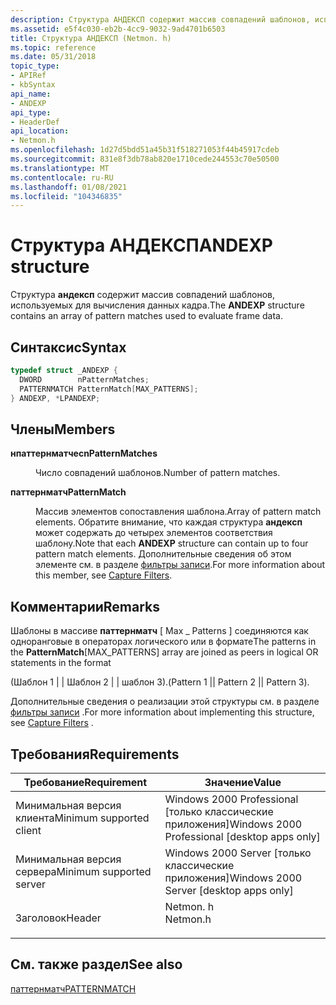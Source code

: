 ```yaml
---
description: Структура АНДЕКСП содержит массив совпадений шаблонов, используемых для вычисления данных кадра.
ms.assetid: e5f4c030-eb2b-4cc9-9032-9ad4701b6503
title: Структура АНДЕКСП (Netmon. h)
ms.topic: reference
ms.date: 05/31/2018
topic_type:
- APIRef
- kbSyntax
api_name:
- ANDEXP
api_type:
- HeaderDef
api_location:
- Netmon.h
ms.openlocfilehash: 1d27d5bdd51a45b31f518271053f44b45917cdeb
ms.sourcegitcommit: 831e8f3db78ab820e1710cede244553c70e50500
ms.translationtype: MT
ms.contentlocale: ru-RU
ms.lasthandoff: 01/08/2021
ms.locfileid: "104346835"
---
```

# <a name="andexp-structure"></a><span data-ttu-id="ed619-103">Структура АНДЕКСП</span><span class="sxs-lookup"><span data-stu-id="ed619-103">ANDEXP structure</span></span>

<span data-ttu-id="ed619-104">Структура **андексп** содержит массив совпадений шаблонов, используемых для вычисления данных кадра.</span><span class="sxs-lookup"><span data-stu-id="ed619-104">The **ANDEXP** structure contains an array of pattern matches used to evaluate frame data.</span></span>

## <a name="syntax"></a><span data-ttu-id="ed619-105">Синтаксис</span><span class="sxs-lookup"><span data-stu-id="ed619-105">Syntax</span></span>


```C++
typedef struct _ANDEXP {
  DWORD        nPatternMatches;
  PATTERNMATCH PatternMatch[MAX_PATTERNS];
} ANDEXP, *LPANDEXP;
```



## <a name="members"></a><span data-ttu-id="ed619-106">Члены</span><span class="sxs-lookup"><span data-stu-id="ed619-106">Members</span></span>

<dl> <dt>

<span data-ttu-id="ed619-107">**нпаттернматчес**</span><span class="sxs-lookup"><span data-stu-id="ed619-107">**nPatternMatches**</span></span>
</dt> <dd>

<span data-ttu-id="ed619-108">Число совпадений шаблонов.</span><span class="sxs-lookup"><span data-stu-id="ed619-108">Number of pattern matches.</span></span>

</dd> <dt>

<span data-ttu-id="ed619-109">**паттернматч**</span><span class="sxs-lookup"><span data-stu-id="ed619-109">**PatternMatch**</span></span>
</dt> <dd>

<span data-ttu-id="ed619-110">Массив элементов сопоставления шаблона.</span><span class="sxs-lookup"><span data-stu-id="ed619-110">Array of pattern match elements.</span></span> <span data-ttu-id="ed619-111">Обратите внимание, что каждая структура **андексп** может содержать до четырех элементов соответствия шаблону.</span><span class="sxs-lookup"><span data-stu-id="ed619-111">Note that each **ANDEXP** structure can contain up to four pattern match elements.</span></span> <span data-ttu-id="ed619-112">Дополнительные сведения об этом элементе см. в разделе [фильтры записи](capture-filters.md).</span><span class="sxs-lookup"><span data-stu-id="ed619-112">For more information about this member, see [Capture Filters](capture-filters.md).</span></span>

</dd> </dl>

## <a name="remarks"></a><span data-ttu-id="ed619-113">Комментарии</span><span class="sxs-lookup"><span data-stu-id="ed619-113">Remarks</span></span>

<span data-ttu-id="ed619-114">Шаблоны в массиве **паттернматч** \[ Max \_ Patterns \] соединяются как одноранговые в операторах логического или в формате</span><span class="sxs-lookup"><span data-stu-id="ed619-114">The patterns in the **PatternMatch**\[MAX\_PATTERNS\] array are joined as peers in logical OR statements in the format</span></span>

<span data-ttu-id="ed619-115">(Шаблон 1 \| \| Шаблон 2 \| \| шаблон 3).</span><span class="sxs-lookup"><span data-stu-id="ed619-115">(Pattern 1 \|\| Pattern 2 \|\| Pattern 3).</span></span>

<span data-ttu-id="ed619-116">Дополнительные сведения о реализации этой структуры см. в разделе [фильтры записи](capture-filters.md) .</span><span class="sxs-lookup"><span data-stu-id="ed619-116">For more information about implementing this structure, see [Capture Filters](capture-filters.md) .</span></span>

## <a name="requirements"></a><span data-ttu-id="ed619-117">Требования</span><span class="sxs-lookup"><span data-stu-id="ed619-117">Requirements</span></span>



| <span data-ttu-id="ed619-118">Требование</span><span class="sxs-lookup"><span data-stu-id="ed619-118">Requirement</span></span> | <span data-ttu-id="ed619-119">Значение</span><span class="sxs-lookup"><span data-stu-id="ed619-119">Value</span></span> |
|-------------------------------------|-------------------------------------------------------------------------------------|
| <span data-ttu-id="ed619-120">Минимальная версия клиента</span><span class="sxs-lookup"><span data-stu-id="ed619-120">Minimum supported client</span></span><br/> | <span data-ttu-id="ed619-121">Windows 2000 Professional \[только классические приложения\]</span><span class="sxs-lookup"><span data-stu-id="ed619-121">Windows 2000 Professional \[desktop apps only\]</span></span><br/>                          |
| <span data-ttu-id="ed619-122">Минимальная версия сервера</span><span class="sxs-lookup"><span data-stu-id="ed619-122">Minimum supported server</span></span><br/> | <span data-ttu-id="ed619-123">Windows 2000 Server \[только классические приложения\]</span><span class="sxs-lookup"><span data-stu-id="ed619-123">Windows 2000 Server \[desktop apps only\]</span></span><br/>                                |
| <span data-ttu-id="ed619-124">Заголовок</span><span class="sxs-lookup"><span data-stu-id="ed619-124">Header</span></span><br/>                   | <dl> <span data-ttu-id="ed619-125"><dt>Netmon. h</dt></span><span class="sxs-lookup"><span data-stu-id="ed619-125"><dt>Netmon.h</dt></span></span> </dl> |



## <a name="see-also"></a><span data-ttu-id="ed619-126">См. также раздел</span><span class="sxs-lookup"><span data-stu-id="ed619-126">See also</span></span>

<dl> <dt>

[<span data-ttu-id="ed619-127">паттернматч</span><span class="sxs-lookup"><span data-stu-id="ed619-127">PATTERNMATCH</span></span>](patternmatch.md)
</dt> </dl>

 

 




